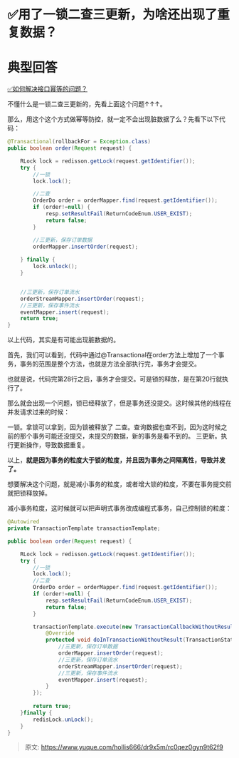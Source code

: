 # ✅用了一锁二查三更新，为啥还出现了重复数据？


# 典型回答

[✅如何解决接口幂等的问题？](https://www.yuque.com/hollis666/dr9x5m/gz2qwl?view=doc_embed)

不懂什么是一锁二查三更新的，先看上面这个问题↑↑↑。

那么，用这个这个方式做幂等防控，就一定不会出现脏数据了么？先看下以下代码：

```java
@Transactional(rollbackFor = Exception.class)
public boolean order(Request request) {

	RLock lock = redisson.getLock(request.getIdentifier());
    try {
        //一锁
        lock.lock();

        //二查
        OrderDo order = orderMapper.find(request.getIdentifier());
        if (order!=null) {
            resp.setResultFail(ReturnCodeEnum.USER_EXIST);
            return false;
        }

        //三更新，保存订单数据
        orderMapper.insertOrder(request);
        
    } finally {
        lock.unlock();
    }


    //三更新，保存订单流水
    orderStreamMapper.insertOrder(request);
    //三更新，保存事件流水
    eventMapper.insert(request);
    return true;
}
```

以上代码，其实是有可能出现脏数据的。

首先，我们可以看到，代码中通过@Transactional在order方法上增加了一个事务，事务的范围是整个方法，也就是方法全部执行完，事务才会提交。

也就是说，代码完第28行之后，事务才会提交。可是锁的释放，是在第20行就执行了。

那么就会出现一个问题，锁已经释放了，但是事务还没提交。这时候其他的线程在并发请求过来的时候：

一锁。拿锁可以拿到，因为锁被释放了
二查。查询数据也查不到，因为这时候之前的那个事务可能还没提交，未提交的数据，新的事务是看不到的。
三更新。执行更新操作，导致数据重复。

以上，**就是因为事务的粒度大于锁的粒度，并且因为事务之间隔离性，导致并发了。**

想要解决这个问题，就是减小事务的粒度，或者增大锁的粒度，不要在事务提交前就把锁释放掉。

减小事务粒度，这时候就可以把声明式事务改成编程式事务，自己控制锁的粒度：

```java
@Autowired
private TransactionTemplate transactionTemplate;

public boolean order(Request request) {

	RLock lock = redisson.getLock(request.getIdentifier());
    try {
        //一锁
        lock.lock();
        //二查
        OrderDo order = orderMapper.find(request.getIdentifier());
        if (order!=null) {
            resp.setResultFail(ReturnCodeEnum.USER_EXIST);
            return false;
        }

        transactionTemplate.execute(new TransactionCallbackWithoutResult() {
            @Override
            protected void doInTransactionWithoutResult(TransactionStatus status) {
                //三更新，保存订单数据
            	orderMapper.insertOrder(request);
                //三更新，保存订单流水
                orderStreamMapper.insertOrder(request);
                //三更新，保存事件流水
                eventMapper.insert(request);  
            }
        });
    
    	return true;
    }finally {
        redisLock.unLock();
    }
}
```




> 原文: <https://www.yuque.com/hollis666/dr9x5m/rc0qez0gyn9t62f9>